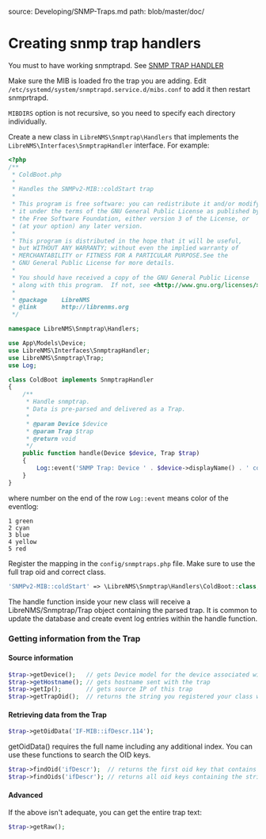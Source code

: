 source: Developing/SNMP-Traps.md
path: blob/master/doc/

# Creating snmp trap handlers

You must to have working snmptrapd. See
[SNMP TRAP HANDLER](../Extensions/SNMP-Trap-Handler.md)

Make sure the MIB is loaded fro the trap you are adding. Edit
`/etc/systemd/system/snmptrapd.service.d/mibs.conf` to add it then
restart snmprtrapd.

`MIBDIRS` option is not recursive, so you need to specify each directory individually.

Create a new class in `LibreNMS\Snmptrap\Handlers` that implements the
`LibreNMS\Interfaces\SnmptrapHandler` interface. For example:

```php
<?php
/**
 * ColdBoot.php
 *
 * Handles the SNMPv2-MIB::coldStart trap
 *
 * This program is free software: you can redistribute it and/or modify
 * it under the terms of the GNU General Public License as published by
 * the Free Software Foundation, either version 3 of the License, or
 * (at your option) any later version.
 *
 * This program is distributed in the hope that it will be useful,
 * but WITHOUT ANY WARRANTY; without even the implied warranty of
 * MERCHANTABILITY or FITNESS FOR A PARTICULAR PURPOSE.See the
 * GNU General Public License for more details.
 *
 * You should have received a copy of the GNU General Public License
 * along with this program.  If not, see <http://www.gnu.org/licenses/>.
 *
 * @package    LibreNMS
 * @link       http://librenms.org
 */

namespace LibreNMS\Snmptrap\Handlers;

use App\Models\Device;
use LibreNMS\Interfaces\SnmptrapHandler;
use LibreNMS\Snmptrap\Trap;
use Log;

class ColdBoot implements SnmptrapHandler
{
    /**
     * Handle snmptrap.
     * Data is pre-parsed and delivered as a Trap.
     *
     * @param Device $device
     * @param Trap $trap
     * @return void
     */
    public function handle(Device $device, Trap $trap)
    {
        Log::event('SNMP Trap: Device ' . $device->displayName() . ' cold booted', $device->device_id, 'reboot', 4);
    }
}

```

where number on the end of the row `Log::event` means color of the eventlog:

```
1 green
2 cyan
3 blue
4 yellow
5 red
```

Register the mapping in the `config/snmptraps.php` file. Make sure to
use the full trap oid and correct class.

```php
'SNMPv2-MIB::coldStart' => \LibreNMS\Snmptrap\Handlers\ColdBoot::class,
```

The handle function inside your new class will receive a LibreNMS/Snmptrap/Trap
object containing the parsed trap.  It is common to update the database and create
event log entries within the handle function.

### Getting information from the Trap

#### Source information

```php
$trap->getDevice();   // gets Device model for the device associated with this trap
$trap->getHostname(); // gets hostname sent with the trap
$trap->getIp();       // gets source IP of this trap
$trap->getTrapOid();  // returns the string you registered your class with
```

#### Retrieving data from the Trap

```php
$trap->getOidData('IF-MIB::ifDescr.114');
```

getOidData() requires the full name including any additional index.
You can use these functions to search the OID keys.

```php
$trap->findOid('ifDescr');  // returns the first oid key that contains the string
$trap->findOids('ifDescr'); // returns all oid keys containing the string
```

#### Advanced

If the above isn't adequate, you can get the entire trap text:

```php
$trap->getRaw();
```
